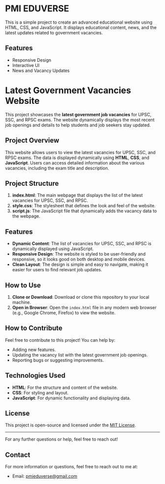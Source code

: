 # PMI EDUVERSE
This is a simple project to create an advanced educational website using HTML, CSS, and JavaScript. It displays educational content, news, and the latest updates related to government vacancies.

## Features

- Responsive Design
- Interactive UI
- News and Vacancy Updates

# Latest Government Vacancies Website

This project showcases the **latest government job vacancies** for UPSC, SSC, and RPSC exams. The website dynamically displays the most recent job openings and details to help students and job seekers stay updated.

## Project Overview

This website allows users to view the latest vacancies for UPSC, SSC, and RPSC exams. The data is displayed dynamically using **HTML**, **CSS**, and **JavaScript**. Users can access detailed information about the various vacancies, including the exam title and description.

## Project Structure

1. **index.html**: The main webpage that displays the list of the latest vacancies for UPSC, SSC, and RPSC.
2. **style.css**: The stylesheet that defines the look and feel of the website.
3. **script.js**: The JavaScript file that dynamically adds the vacancy data to the webpage.

## Features

- **Dynamic Content**: The list of vacancies for UPSC, SSC, and RPSC is dynamically displayed using JavaScript.
- **Responsive Design**: The website is styled to be user-friendly and responsive, so it looks good on both desktop and mobile devices.
- **Clean Layout**: The design is simple and easy to navigate, making it easier for users to find relevant job updates.

## How to Use

1. **Clone or Download**: Download or clone this repository to your local machine.
2. **Open in Browser**: Open the `index.html` file in any modern web browser (e.g., Google Chrome, Firefox) to view the website.

## How to Contribute

Feel free to contribute to this project! You can help by:
- Adding new features.
- Updating the vacancy list with the latest government job openings.
- Reporting bugs or suggesting improvements.

## Technologies Used

- **HTML**: For the structure and content of the website.
- **CSS**: For styling and layout.
- **JavaScript**: For dynamic functionality and displaying data.

## License

This project is open-source and licensed under the [MIT License](LICENSE).

---

For any further questions or help, feel free to reach out!

## Contact

For more information or questions, feel free to reach out to me at:
- Email: pmieduverse@gmail.com
